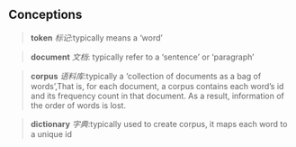 Conceptions
---
> **token** *标记*:typically means a ‘word’

> **document** *文档*: typically refer to a ‘sentence’ or ‘paragraph’

> **corpus** *语料库*:typically a ‘collection of documents as a bag of words’,That is, for each document, a corpus contains each word’s id and its frequency count in that document. As a result, information of the order of words is lost.

> **dictionary** *字典*:typically used to create corpus, it maps each word to a unique id